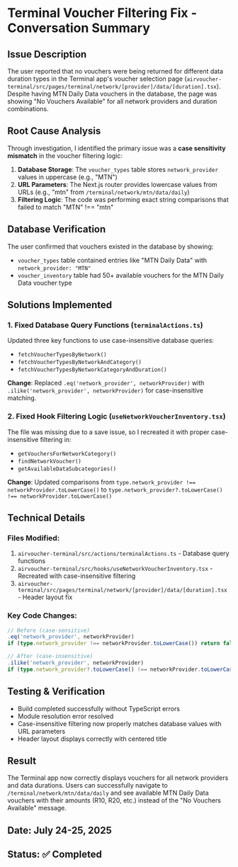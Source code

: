# Terminal Voucher Filtering Fix - Conversation Summary

## Issue Description
The user reported that no vouchers were being returned for different data duration types in the Terminal app's voucher selection page (`airvoucher-terminal/src/pages/terminal/network/[provider]/data/[duration].tsx`). Despite having MTN Daily Data vouchers in the database, the page was showing "No Vouchers Available" for all network providers and duration combinations.

## Root Cause Analysis
Through investigation, I identified the primary issue was a **case sensitivity mismatch** in the voucher filtering logic:

1. **Database Storage**: The `voucher_types` table stores `network_provider` values in uppercase (e.g., "MTN")
2. **URL Parameters**: The Next.js router provides lowercase values from URLs (e.g., "mtn" from `/terminal/network/mtn/data/daily`)
3. **Filtering Logic**: The code was performing exact string comparisons that failed to match "MTN" !== "mtn"

## Database Verification
The user confirmed that vouchers existed in the database by showing:
- `voucher_types` table contained entries like "MTN Daily Data" with `network_provider: "MTN"`
- `voucher_inventory` table had 50+ available vouchers for the MTN Daily Data voucher type

## Solutions Implemented

### 1. Fixed Database Query Functions (`terminalActions.ts`)
Updated three key functions to use case-insensitive database queries:
- `fetchVoucherTypesByNetwork()`
- `fetchVoucherTypesByNetworkAndCategory()`
- `fetchVoucherTypesByNetworkCategoryAndDuration()`

**Change**: Replaced `.eq('network_provider', networkProvider)` with `.ilike('network_provider', networkProvider)` for case-insensitive matching.

### 2. Fixed Hook Filtering Logic (`useNetworkVoucherInventory.tsx`)
The file was missing due to a save issue, so I recreated it with proper case-insensitive filtering in:
- `getVouchersForNetworkCategory()`
- `findNetworkVoucher()`
- `getAvailableDataSubcategories()`

**Change**: Updated comparisons from `type.network_provider !== networkProvider.toLowerCase()` to `type.network_provider?.toLowerCase() !== networkProvider.toLowerCase()`

## Technical Details

### Files Modified:
1. `airvoucher-terminal/src/actions/terminalActions.ts` - Database query functions
2. `airvoucher-terminal/src/hooks/useNetworkVoucherInventory.tsx` - Recreated with case-insensitive filtering
3. `airvoucher-terminal/src/pages/terminal/network/[provider]/data/[duration].tsx` - Header layout fix

### Key Code Changes:
```typescript
// Before (case-sensitive)
.eq('network_provider', networkProvider)
if (type.network_provider !== networkProvider.toLowerCase()) return false;

// After (case-insensitive)
.ilike('network_provider', networkProvider)
if (type.network_provider?.toLowerCase() !== networkProvider.toLowerCase()) return false;
```

## Testing & Verification
- Build completed successfully without TypeScript errors
- Module resolution error resolved
- Case-insensitive filtering now properly matches database values with URL parameters
- Header layout displays correctly with centered title

## Result
The Terminal app now correctly displays vouchers for all network providers and data durations. Users can successfully navigate to `/terminal/network/mtn/data/daily` and see available MTN Daily Data vouchers with their amounts (R10, R20, etc.) instead of the "No Vouchers Available" message.

## Date: July 24-25, 2025
## Status: ✅ Completed
